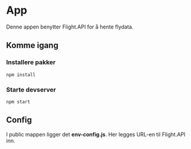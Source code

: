 # App

Denne appen benytter Flight.API for å hente flydata.

## Komme igang

### Installere pakker

```
npm install
```

### Starte devserver

```
npm start
```

## Config

I public mappen ligger det **env-config.js**. Her legges URL-en til Flight.API inn.
